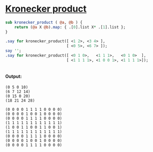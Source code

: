 [1]: http://rosettacode.org/wiki/Kronecker_product

# [Kronecker product][1]

```perl
sub kronecker_product ( @a, @b ) {
    return (@a X @b).map: { .[0].list X* .[1].list };
}
 
.say for kronecker_product([ <1 2>, <3 4> ],
                           [ <0 5>, <6 7> ]);
say '';
.say for kronecker_product([ <0 1 0>,   <1 1 1>,   <0 1 0>  ],
                           [ <1 1 1 1>, <1 0 0 1>, <1 1 1 1>]);
 
```

#### Output:
```
(0 5 0 10)
(6 7 12 14)
(0 15 0 20)
(18 21 24 28)

(0 0 0 0 1 1 1 1 0 0 0 0)
(0 0 0 0 1 0 0 1 0 0 0 0)
(0 0 0 0 1 1 1 1 0 0 0 0)
(1 1 1 1 1 1 1 1 1 1 1 1)
(1 0 0 1 1 0 0 1 1 0 0 1)
(1 1 1 1 1 1 1 1 1 1 1 1)
(0 0 0 0 1 1 1 1 0 0 0 0)
(0 0 0 0 1 0 0 1 0 0 0 0)
(0 0 0 0 1 1 1 1 0 0 0 0)
```